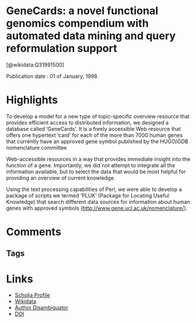 
GeneCards: a novel functional genomics compendium with automated data mining and query reformulation support
============================================================================================================
  
  [@wikidata:Q31991500]  
  
Publication date : 01 of January, 1998  

# Highlights

To develop a model for a new type of topic-specific
overview resource that provides efficient access to distributed
information, we designed a database called ‘GeneCards’. It is
a freely accessible Web resource that offers one hypertext ‘card’
for each of the more than 7000 human genes that currently have
an approved gene symbol published by the HUGO/GDB
nomenclature committee

Web-accessible resources in a way that provides immediate insight into the
function of a gene. Importantly, we did not attempt to integrate all the information available, but to select the data that
would be most helpful for providing an overview of current
knowledge.

Using the text processing capabilities of Perl, we were able
to develop a package of scripts we termed ‘PLUK’ (Package
for Locating Useful Knowledge) that search different data
sources for information about human genes with approved
symbols (http://www.gene.ucl.ac.uk/nomenclature/).
# Comments

## Tags

# Links
  
 * [Scholia Profile](https://scholia.toolforge.org/work/Q31991500)  
 * [Wikidata](https://www.wikidata.org/wiki/Q31991500)  
 * [Author Disambiguator](https://author-disambiguator.toolforge.org/work_item_oauth.php?id=Q31991500&batch_id=&match=1&author_list_id=&doit=Get+author+links+for+work)  
 * [DOI](https://doi.org/10.1093/BIOINFORMATICS/14.8.656)  
